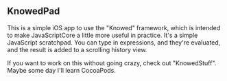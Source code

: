 KnowedPad
---

This is a simple iOS app to use the "Knowed" framework, which is
intended to make JavaScriptCore a little more useful in practice.
It's a simple JavaScript scratchpad.  You can type in expressions,
and they're evaluated, and the result is added to a scrolling history
view.

If you want to work on this without going crazy, check out
"KnowedStuff".  Maybe some day I'll learn CocoaPods.
